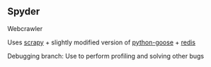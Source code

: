 Spyder
-------------------

Webcrawler

Uses [scrapy](http://scrapy.org/) + slightly modified version of [python-goose](https://github.com/grangier/python-goose) + [redis](http://redis.io/)

Debugging branch: Use to perform profiling and solving other bugs
